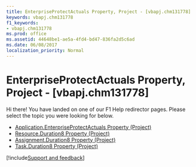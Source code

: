 ```yaml
---
title: EnterpriseProtectActuals Property, Project - [vbapj.chm131778]
keywords: vbapj.chm131778
f1_keywords:
- vbapj.chm131778
ms.prod: office
ms.assetid: 44648be1-ae5a-4fd4-bd47-836fa2d5c6ad
ms.date: 06/08/2017
localization_priority: Normal
---
```



# EnterpriseProtectActuals Property, Project - [vbapj.chm131778]

Hi there! You have landed on one of our F1 Help redirector pages. Please select the topic you were looking for below.

- [Application.EnterpriseProtectActuals Property (Project)](https://msdn.microsoft.com/library/99880223-194c-39de-aed0-068b3eb0a96b%28Office.15%29.aspx)
- [Resource.Duration8 Property (Project)](https://msdn.microsoft.com/library/7305d9da-68d2-25e8-b83f-593f5c3ed861%28Office.15%29.aspx)
- [Assignment.Duration8 Property (Project)](https://msdn.microsoft.com/library/0be92dfc-bfa2-629f-b7a0-65643ad5902e%28Office.15%29.aspx)
- [Task.Duration8 Property (Project)](https://msdn.microsoft.com/library/dbe9b6a2-6502-f9f5-62a1-bd5b553dd44c%28Office.15%29.aspx)

[!include[Support and feedback](~/includes/feedback-boilerplate.md)]